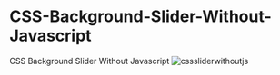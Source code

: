 # CSS-Background-Slider-Without-Javascript
CSS Background Slider Without Javascript
![csssliderwithoutjs](https://github.com/user-attachments/assets/81c1561a-3675-46b2-a76f-5e01a9f1d3be)
